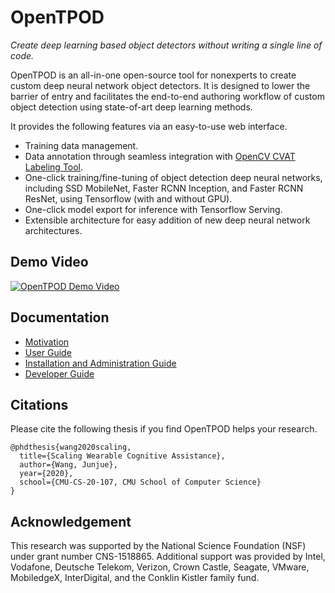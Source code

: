 # OpenTPOD

*Create deep learning based object detectors without writing a single line of code.*

OpenTPOD is an all-in-one open-source tool for nonexperts to create custom deep
neural network object detectors. It is designed to lower the barrier of entry
and facilitates the end-to-end authoring workflow of custom object detection
using state-of-art deep learning methods.

It provides the following features via an easy-to-use web interface.

* Training data management.
* Data annotation through seamless integration with [OpenCV CVAT Labeling Tool](https://github.com/opencv/cvat).
* One-click training/fine-tuning of object detection deep neural networks,
  including SSD MobileNet, Faster RCNN Inception, and Faster RCNN ResNet, using
  Tensorflow (with and without GPU).
* One-click model export for inference with Tensorflow Serving.
* Extensible architecture for easy addition of new deep neural network architectures.

## Demo Video

[![OpenTPOD Demo Video](http://img.youtube.com/vi/UHnNLrD6jTo/0.jpg)](https://youtu.be/UHnNLrD6jTo)


## Documentation

* [Motivation](docs/motivation.md)
* [User Guide](docs/user-guide.md)
* [Installation and Administration Guide](docs/server-guide.md)
* [Developer Guide](docs/notes.md)

## Citations

Please cite the following thesis if you find OpenTPOD helps your research.

```
@phdthesis{wang2020scaling,
  title={Scaling Wearable Cognitive Assistance},
  author={Wang, Junjue},
  year={2020},
  school={CMU-CS-20-107, CMU School of Computer Science}
}
```

## Acknowledgement

This research was supported by the National Science Foundation (NSF) under grant
number CNS-1518865. Additional support was provided by Intel, Vodafone, Deutsche
Telekom, Verizon, Crown Castle, Seagate, VMware, MobiledgeX, InterDigital, and
the Conklin Kistler family fund.
